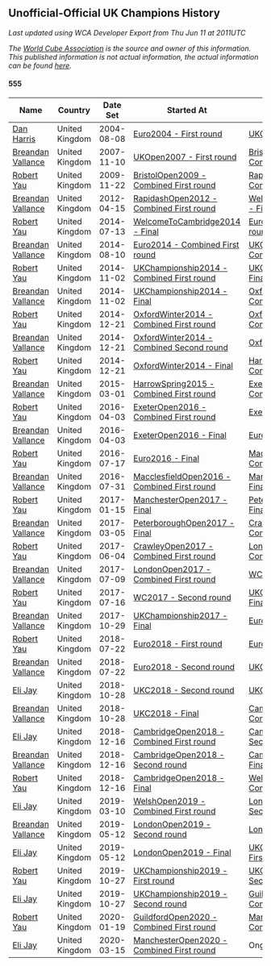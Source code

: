 ## Unofficial-Official UK Champions History

*Last updated using WCA Developer Export from Thu Jun 11 at 2011UTC*

*The [World Cube Association](https://www.worldcubeassociation.org) is the source and owner of this information. This published information is not actual information, the actual information can be found [here](https://www.worldcubeassociation.org/results).*

#### 555

|Name|Country|Date Set|Started At|Ended At|Days Held|  
|--|--|--|--|--|--|  
|[Dan Harris](https://www.worldcubeassociation.org/persons/2003HARR01)|United Kingdom|2004-08-08|[Euro2004 - First round](https://www.worldcubeassociation.org/competitions/Euro2004/results/all#e555_1)|[UKOpen2007 - First round](https://www.worldcubeassociation.org/competitions/UKOpen2007/results/all#e555_1)|1189|  
|[Breandan Vallance](https://www.worldcubeassociation.org/persons/2007VALL01)|United Kingdom|2007-11-10|[UKOpen2007 - First round](https://www.worldcubeassociation.org/competitions/UKOpen2007/results/all#e555_1)|[BristolOpen2009 - Combined First round](https://www.worldcubeassociation.org/competitions/BristolOpen2009/results/all#e555_d)|743|  
|[Robert Yau](https://www.worldcubeassociation.org/persons/2009YAUR01)|United Kingdom|2009-11-22|[BristolOpen2009 - Combined First round](https://www.worldcubeassociation.org/competitions/BristolOpen2009/results/all#e555_d)|[RapidashOpen2012 - Combined First round](https://www.worldcubeassociation.org/competitions/RapidashOpen2012/results/all#e555_d)|875|  
|[Breandan Vallance](https://www.worldcubeassociation.org/persons/2007VALL01)|United Kingdom|2012-04-15|[RapidashOpen2012 - Combined First round](https://www.worldcubeassociation.org/competitions/RapidashOpen2012/results/all#e555_d)|[WelcomeToCambridge2014 - Final](https://www.worldcubeassociation.org/competitions/WelcomeToCambridge2014/results/all#e555_f)|819|  
|[Robert Yau](https://www.worldcubeassociation.org/persons/2009YAUR01)|United Kingdom|2014-07-13|[WelcomeToCambridge2014 - Final](https://www.worldcubeassociation.org/competitions/WelcomeToCambridge2014/results/all#e555_f)|[Euro2014 - Combined First round](https://www.worldcubeassociation.org/competitions/Euro2014/results/all#e555_d)|28|  
|[Breandan Vallance](https://www.worldcubeassociation.org/persons/2007VALL01)|United Kingdom|2014-08-10|[Euro2014 - Combined First round](https://www.worldcubeassociation.org/competitions/Euro2014/results/all#e555_d)|[UKChampionship2014 - Combined First round](https://www.worldcubeassociation.org/competitions/UKChampionship2014/results/all#e555_d)|84|  
|[Robert Yau](https://www.worldcubeassociation.org/persons/2009YAUR01)|United Kingdom|2014-11-02|[UKChampionship2014 - Combined First round](https://www.worldcubeassociation.org/competitions/UKChampionship2014/results/all#e555_d)|[UKChampionship2014 - Final](https://www.worldcubeassociation.org/competitions/UKChampionship2014/results/all#e555_f)|0|  
|[Breandan Vallance](https://www.worldcubeassociation.org/persons/2007VALL01)|United Kingdom|2014-11-02|[UKChampionship2014 - Final](https://www.worldcubeassociation.org/competitions/UKChampionship2014/results/all#e555_f)|[OxfordWinter2014 - Combined First round](https://www.worldcubeassociation.org/competitions/OxfordWinter2014/results/all#e555_d)|49|  
|[Robert Yau](https://www.worldcubeassociation.org/persons/2009YAUR01)|United Kingdom|2014-12-21|[OxfordWinter2014 - Combined First round](https://www.worldcubeassociation.org/competitions/OxfordWinter2014/results/all#e555_d)|[OxfordWinter2014 - Combined Second round](https://www.worldcubeassociation.org/competitions/OxfordWinter2014/results/all#e555_e)|0|  
|[Breandan Vallance](https://www.worldcubeassociation.org/persons/2007VALL01)|United Kingdom|2014-12-21|[OxfordWinter2014 - Combined Second round](https://www.worldcubeassociation.org/competitions/OxfordWinter2014/results/all#e555_e)|[OxfordWinter2014 - Final](https://www.worldcubeassociation.org/competitions/OxfordWinter2014/results/all#e555_f)|0|  
|[Robert Yau](https://www.worldcubeassociation.org/persons/2009YAUR01)|United Kingdom|2014-12-21|[OxfordWinter2014 - Final](https://www.worldcubeassociation.org/competitions/OxfordWinter2014/results/all#e555_f)|[HarrowSpring2015 - Combined First round](https://www.worldcubeassociation.org/competitions/HarrowSpring2015/results/all#e555_d)|70|  
|[Breandan Vallance](https://www.worldcubeassociation.org/persons/2007VALL01)|United Kingdom|2015-03-01|[HarrowSpring2015 - Combined First round](https://www.worldcubeassociation.org/competitions/HarrowSpring2015/results/all#e555_d)|[ExeterOpen2016 - Combined First round](https://www.worldcubeassociation.org/competitions/ExeterOpen2016/results/all#e555_d)|399|  
|[Robert Yau](https://www.worldcubeassociation.org/persons/2009YAUR01)|United Kingdom|2016-04-03|[ExeterOpen2016 - Combined First round](https://www.worldcubeassociation.org/competitions/ExeterOpen2016/results/all#e555_d)|[ExeterOpen2016 - Final](https://www.worldcubeassociation.org/competitions/ExeterOpen2016/results/all#e555_f)|0|  
|[Breandan Vallance](https://www.worldcubeassociation.org/persons/2007VALL01)|United Kingdom|2016-04-03|[ExeterOpen2016 - Final](https://www.worldcubeassociation.org/competitions/ExeterOpen2016/results/all#e555_f)|[Euro2016 - Final](https://www.worldcubeassociation.org/competitions/Euro2016/results/all#e555_f)|105|  
|[Robert Yau](https://www.worldcubeassociation.org/persons/2009YAUR01)|United Kingdom|2016-07-17|[Euro2016 - Final](https://www.worldcubeassociation.org/competitions/Euro2016/results/all#e555_f)|[MacclesfieldOpen2016 - Combined First round](https://www.worldcubeassociation.org/competitions/MacclesfieldOpen2016/results/all#e555_d)|14|  
|[Breandan Vallance](https://www.worldcubeassociation.org/persons/2007VALL01)|United Kingdom|2016-07-31|[MacclesfieldOpen2016 - Combined First round](https://www.worldcubeassociation.org/competitions/MacclesfieldOpen2016/results/all#e555_d)|[ManchesterOpen2017 - Final](https://www.worldcubeassociation.org/competitions/ManchesterOpen2017/results/all#e555_f)|168|  
|[Robert Yau](https://www.worldcubeassociation.org/persons/2009YAUR01)|United Kingdom|2017-01-15|[ManchesterOpen2017 - Final](https://www.worldcubeassociation.org/competitions/ManchesterOpen2017/results/all#e555_f)|[PeterboroughOpen2017 - Final](https://www.worldcubeassociation.org/competitions/PeterboroughOpen2017/results/all#e555_f)|49|  
|[Breandan Vallance](https://www.worldcubeassociation.org/persons/2007VALL01)|United Kingdom|2017-03-05|[PeterboroughOpen2017 - Final](https://www.worldcubeassociation.org/competitions/PeterboroughOpen2017/results/all#e555_f)|[CrawleyOpen2017 - Combined First round](https://www.worldcubeassociation.org/competitions/CrawleyOpen2017/results/all#e555_d)|91|  
|[Robert Yau](https://www.worldcubeassociation.org/persons/2009YAUR01)|United Kingdom|2017-06-04|[CrawleyOpen2017 - Combined First round](https://www.worldcubeassociation.org/competitions/CrawleyOpen2017/results/all#e555_d)|[LondonOpen2017 - Combined First round](https://www.worldcubeassociation.org/competitions/LondonOpen2017/results/all#e555_d)|35|  
|[Breandan Vallance](https://www.worldcubeassociation.org/persons/2007VALL01)|United Kingdom|2017-07-09|[LondonOpen2017 - Combined First round](https://www.worldcubeassociation.org/competitions/LondonOpen2017/results/all#e555_d)|[WC2017 - Second round](https://www.worldcubeassociation.org/competitions/WC2017/results/all#e555_2)|7|  
|[Robert Yau](https://www.worldcubeassociation.org/persons/2009YAUR01)|United Kingdom|2017-07-16|[WC2017 - Second round](https://www.worldcubeassociation.org/competitions/WC2017/results/all#e555_2)|[UKChampionship2017 - Final](https://www.worldcubeassociation.org/competitions/UKChampionship2017/results/all#e555_f)|105|  
|[Breandan Vallance](https://www.worldcubeassociation.org/persons/2007VALL01)|United Kingdom|2017-10-29|[UKChampionship2017 - Final](https://www.worldcubeassociation.org/competitions/UKChampionship2017/results/all#e555_f)|[Euro2018 - First round](https://www.worldcubeassociation.org/competitions/Euro2018/results/all#e555_1)|266|  
|[Robert Yau](https://www.worldcubeassociation.org/persons/2009YAUR01)|United Kingdom|2018-07-22|[Euro2018 - First round](https://www.worldcubeassociation.org/competitions/Euro2018/results/all#e555_1)|[Euro2018 - Second round](https://www.worldcubeassociation.org/competitions/Euro2018/results/all#e555_2)|0|  
|[Breandan Vallance](https://www.worldcubeassociation.org/persons/2007VALL01)|United Kingdom|2018-07-22|[Euro2018 - Second round](https://www.worldcubeassociation.org/competitions/Euro2018/results/all#e555_2)|[UKC2018 - Second round](https://www.worldcubeassociation.org/competitions/UKC2018/results/all#e555_2)|98|  
|[Eli Jay](https://www.worldcubeassociation.org/persons/2014JAYE01)|United Kingdom|2018-10-28|[UKC2018 - Second round](https://www.worldcubeassociation.org/competitions/UKC2018/results/all#e555_2)|[UKC2018 - Final](https://www.worldcubeassociation.org/competitions/UKC2018/results/all#e555_f)|0|  
|[Breandan Vallance](https://www.worldcubeassociation.org/persons/2007VALL01)|United Kingdom|2018-10-28|[UKC2018 - Final](https://www.worldcubeassociation.org/competitions/UKC2018/results/all#e555_f)|[CambridgeOpen2018 - Combined First round](https://www.worldcubeassociation.org/competitions/CambridgeOpen2018/results/all#e555_d)|49|  
|[Eli Jay](https://www.worldcubeassociation.org/persons/2014JAYE01)|United Kingdom|2018-12-16|[CambridgeOpen2018 - Combined First round](https://www.worldcubeassociation.org/competitions/CambridgeOpen2018/results/all#e555_d)|[CambridgeOpen2018 - Second round](https://www.worldcubeassociation.org/competitions/CambridgeOpen2018/results/all#e555_2)|0|  
|[Breandan Vallance](https://www.worldcubeassociation.org/persons/2007VALL01)|United Kingdom|2018-12-16|[CambridgeOpen2018 - Second round](https://www.worldcubeassociation.org/competitions/CambridgeOpen2018/results/all#e555_2)|[CambridgeOpen2018 - Final](https://www.worldcubeassociation.org/competitions/CambridgeOpen2018/results/all#e555_f)|0|  
|[Robert Yau](https://www.worldcubeassociation.org/persons/2009YAUR01)|United Kingdom|2018-12-16|[CambridgeOpen2018 - Final](https://www.worldcubeassociation.org/competitions/CambridgeOpen2018/results/all#e555_f)|[WelshOpen2019 - Combined First round](https://www.worldcubeassociation.org/competitions/WelshOpen2019/results/all#e555_d)|84|  
|[Eli Jay](https://www.worldcubeassociation.org/persons/2014JAYE01)|United Kingdom|2019-03-10|[WelshOpen2019 - Combined First round](https://www.worldcubeassociation.org/competitions/WelshOpen2019/results/all#e555_d)|[LondonOpen2019 - Second round](https://www.worldcubeassociation.org/competitions/LondonOpen2019/results/all#e555_2)|63|  
|[Breandan Vallance](https://www.worldcubeassociation.org/persons/2007VALL01)|United Kingdom|2019-05-12|[LondonOpen2019 - Second round](https://www.worldcubeassociation.org/competitions/LondonOpen2019/results/all#e555_2)|[LondonOpen2019 - Final](https://www.worldcubeassociation.org/competitions/LondonOpen2019/results/all#e555_f)|0|  
|[Eli Jay](https://www.worldcubeassociation.org/persons/2014JAYE01)|United Kingdom|2019-05-12|[LondonOpen2019 - Final](https://www.worldcubeassociation.org/competitions/LondonOpen2019/results/all#e555_f)|[UKChampionship2019 - First round](https://www.worldcubeassociation.org/competitions/UKChampionship2019/results/all#e555_1)|168|  
|[Robert Yau](https://www.worldcubeassociation.org/persons/2009YAUR01)|United Kingdom|2019-10-27|[UKChampionship2019 - First round](https://www.worldcubeassociation.org/competitions/UKChampionship2019/results/all#e555_1)|[UKChampionship2019 - Second round](https://www.worldcubeassociation.org/competitions/UKChampionship2019/results/all#e555_2)|0|  
|[Eli Jay](https://www.worldcubeassociation.org/persons/2014JAYE01)|United Kingdom|2019-10-27|[UKChampionship2019 - Second round](https://www.worldcubeassociation.org/competitions/UKChampionship2019/results/all#e555_2)|[GuildfordOpen2020 - Combined First round](https://www.worldcubeassociation.org/competitions/GuildfordOpen2020/results/all#e555_d)|84|  
|[Robert Yau](https://www.worldcubeassociation.org/persons/2009YAUR01)|United Kingdom|2020-01-19|[GuildfordOpen2020 - Combined First round](https://www.worldcubeassociation.org/competitions/GuildfordOpen2020/results/all#e555_d)|[ManchesterOpen2020 - Combined First round](https://www.worldcubeassociation.org/competitions/ManchesterOpen2020/results/all#e555_d)|56|  
|[Eli Jay](https://www.worldcubeassociation.org/persons/2014JAYE01)|United Kingdom|2020-03-15|[ManchesterOpen2020 - Combined First round](https://www.worldcubeassociation.org/competitions/ManchesterOpen2020/results/all#e555_d)|Ongoing|89|  
